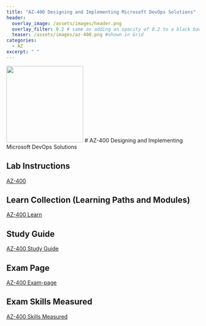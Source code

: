 ```yaml
---
title: "AZ-400 Designing and Implementing Microsoft DevOps Solutions"
header:
  overlay_image: /assets/images/header.png
  overlay_filter: 0.2 # same as adding an opacity of 0.2 to a black background
  teaser: /assets/images/az-400.png #shown in Grid
categories:
  - AZ
excerpt: " "
---
```

 <!-- TAKEN FROM EXAM PAGE -->
 <img src="https://docs.microsoft.com/es-es/media/learn/certification/badges/microsoft-certified-expert-badge.svg" width="200" height="200">
# AZ-400 Designing and Implementing Microsoft DevOps Solutions

## Lab Instructions
[AZ-400](https://aka.ms/az400labs)

## Learn Collection (Learning Paths and Modules)
[AZ-400 Learn](https://aka.ms/LearnDevOpsWithAZ400)

## Study Guide
[AZ-400 Study Guide](https://query.prod.cms.rt.microsoft.com/cms/api/am/binary/RE4Mypn)

## Exam Page
[AZ-400 Exam-page](https://docs.microsoft.com/en-us/learn/certifications/exams/az-400)

## Exam Skills Measured
[AZ-400 Skills Measured](https://query.prod.cms.rt.microsoft.com/cms/api/am/binary/RE3VP8d)
